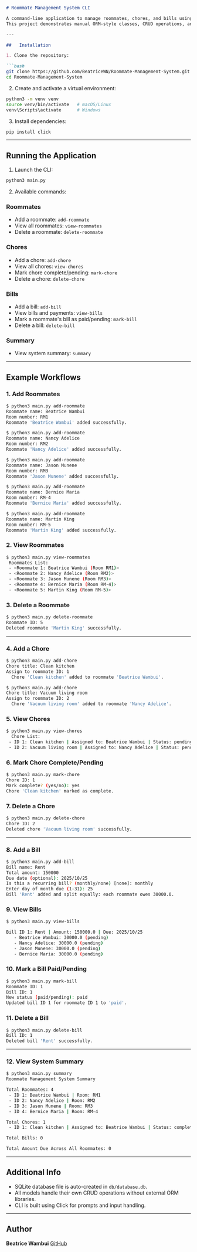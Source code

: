 ````markdown
# Roommate Management System CLI

A command-line application to manage roommates, chores, and bills using Python and SQLite.  
This project demonstrates manual ORM-style classes, CRUD operations, and database interactions without external ORM libraries.

---

##   Installation

1. Clone the repository:

```bash
git clone https://github.com/BeatriceWN/Roommate-Management-System.git
cd Roommate-Management-System
````

2. Create and activate a virtual environment:

```bash
python3 -m venv venv
source venv/bin/activate   # macOS/Linux
venv\Scripts\activate      # Windows
```

3. Install dependencies:

```bash
pip install click
```

---

##   Running the Application

1. Launch the CLI:

```bash
python3 main.py
```

2. Available commands:

### Roommates

* Add a roommate: `add-roommate`
* View all roommates: `view-roommates`
* Delete a roommate: `delete-roommate`

### Chores

* Add a chore: `add-chore`
* View all chores: `view-chores`
* Mark chore complete/pending: `mark-chore`
* Delete a chore: `delete-chore`

### Bills

* Add a bill: `add-bill`
* View bills and payments: `view-bills`
* Mark a roommate's bill as paid/pending: `mark-bill`
* Delete a bill: `delete-bill`

### Summary

* View system summary: `summary`

---

##   Example Workflows

### 1. Add Roommates

```bash
$ python3 main.py add-roommate
Roommate name: Beatrice Wambui
Room number: RM1
Roommate 'Beatrice Wambui' added successfully.

$ python3 main.py add-roommate
Roommate name: Nancy Adelice
Room number: RM2
Roommate 'Nancy Adelice' added successfully.

$ python3 main.py add-roommate
Roommate name: Jason Munene
Room number: RM3
Roommate 'Jason Munene' added successfully.

$ python3 main.py add-roommate
Roommate name: Bernice Maria
Room number: RM-4
Roommate 'Bernice Maria' added successfully.

$ python3 main.py add-roommate
Roommate name: Martin King
Room number: RM-5
Roommate 'Martin King' added successfully.
```

### 2. View Roommates

```bash
$ python3 main.py view-roommates
 Roommates List:
 - <Roommate 1: Beatrice Wambui (Room RM1)>
 - <Roommate 2: Nancy Adelice (Room RM2)>
 - <Roommate 3: Jason Munene (Room RM3)>
 - <Roommate 4: Bernice Maria (Room RM-4)>
 - <Roommate 5: Martin King (Room RM-5)>
```

### 3. Delete a Roommate

```bash
$ python3 main.py delete-roommate
Roommate ID: 5
Deleted roommate 'Martin King' successfully.
```

---

### 4. Add a Chore

```bash
$ python3 main.py add-chore
Chore title: Clean kitchen
Assign to roommate ID: 1
  Chore 'Clean kitchen' added to roommate 'Beatrice Wambui'.

$ python3 main.py add-chore
Chore title: Vacuum living room
Assign to roommate ID: 2
  Chore 'Vacuum living room' added to roommate 'Nancy Adelice'.
```

### 5. View Chores

```bash
$ python3 main.py view-chores
  Chore List:
 - ID 1: Clean kitchen | Assigned to: Beatrice Wambui | Status: pending
 - ID 2: Vacuum living room | Assigned to: Nancy Adelice | Status: pending
```

### 6. Mark Chore Complete/Pending

```bash
$ python3 main.py mark-chore
Chore ID: 1
Mark complete? (yes/no): yes
Chore 'Clean kitchen' marked as complete.
```

### 7. Delete a Chore

```bash
$ python3 main.py delete-chore
Chore ID: 2
Deleted chore 'Vacuum living room' successfully.
```

---

### 8. Add a Bill

```bash
$ python3 main.py add-bill
Bill name: Rent
Total amount: 150000
Due date (optional): 2025/10/25
Is this a recurring bill? (monthly/none) [none]: monthly
Enter day of month due (1-31): 25
Bill 'Rent' added and split equally: each roommate owes 30000.0.
```

### 9. View Bills

```bash
$ python3 main.py view-bills

Bill ID 1: Rent | Amount: 150000.0 | Due: 2025/10/25
   - Beatrice Wambui: 30000.0 (pending)
   - Nancy Adelice: 30000.0 (pending)
   - Jason Munene: 30000.0 (pending)
   - Bernice Maria: 30000.0 (pending)
```

### 10. Mark a Bill Paid/Pending

```bash
$ python3 main.py mark-bill
Roommate ID: 1
Bill ID: 1
New status (paid/pending): paid
Updated bill ID 1 for roommate ID 1 to 'paid'.
```

### 11. Delete a Bill

```bash
$ python3 main.py delete-bill
Bill ID: 1
Deleted bill 'Rent' successfully.
```

---

### 12. View System Summary

```bash
$ python3 main.py summary
Roommate Management System Summary

Total Roommates: 4
 - ID 1: Beatrice Wambui | Room: RM1
 - ID 2: Nancy Adelice | Room: RM2
 - ID 3: Jason Munene | Room: RM3
 - ID 4: Bernice Maria | Room: RM-4

Total Chores: 1
 - ID 1: Clean kitchen | Assigned to: Beatrice Wambui | Status: complete

Total Bills: 0

Total Amount Due Across All Roommates: 0
```

---

## Additional Info

* SQLite database file is auto-created in `db/database.db`.
* All models handle their own CRUD operations without external ORM libraries.
* CLI is built using Click for prompts and input handling.

---

## Author

**Beatrice Wambui**
[GitHub](https://github.com/BeatriceWN/Roommate-Management-System)

